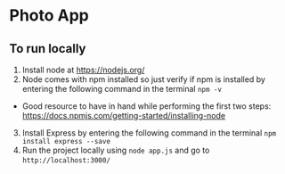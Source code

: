 # Photo App #

## To run locally ##

1. Install node at https://nodejs.org/
2. Node comes with npm installed so just verify if npm is installed by entering the following command in the terminal `npm -v`
  - Good resource to have in hand while performing the first two steps: https://docs.npmjs.com/getting-started/installing-node
3. Install Express by entering the following command in the terminal `npm install express --save`
4. Run the project locally using `node app.js` and go to `http://localhost:3000/`